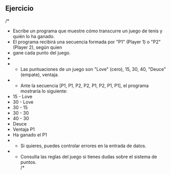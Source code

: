 Ejercicio
--
/*
* Escribe un programa que muestre cómo transcurre un juego de tenis y quién lo ha ganado.
* El programa recibirá una secuencia formada por "P1" (Player 1) o "P2" (Player 2), según quien
* gane cada punto del juego.
* 
* - Las puntuaciones de un juego son "Love" (cero), 15, 30, 40, "Deuce" (empate), ventaja.
* - Ante la secuencia [P1, P1, P2, P2, P1, P2, P1, P1], el programa mostraría lo siguiente:
*   15 - Love
*  30 - Love
*  30 - 15
*  30 - 30
*  40 - 30
*  Deuce
*    Ventaja P1
*  Ha ganado el P1
*  - Si quieres, puedes controlar errores en la entrada de datos.   
*  - Consulta las reglas del juego si tienes dudas sobre el sistema de puntos.   
/*
